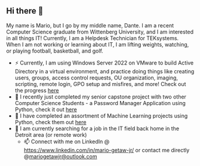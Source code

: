 ## Hi there 👋

My name is Mario, but I go by my middle name, Dante. I am a recent Computer Science graduate from Wittenberg University, and I am interested in all things IT! Currently, I am a Helpdesk Technician for TEKsystems. When I am not working or learning about IT, I am lifting weights, watching, or playing football, basketball, and golf.

- ⚡ Currently, I am using Windows Server 2022 on VMware to build Active Directory in a virtual environment, and practice doing things like creating users, groups, access control requests, OU organization, imaging, scripting, remote login, GPO setup and misfires, and more! Check out the progress [here](https://github.com/MarioDanteGetawJr/IT-Helpdesk-Level-1-Lab) 
- 🔭 I recently just completed my senior capstone project with two other Computer Science Students - a Password Manager Application using Python, check it out [here](https://github.com/MarioDanteGetawJr/Senior-Capstone---Password-Manager)
- 🌱 I have completed an assortment of Machine Learning projects using Python, check them out [here](https://github.com/MarioDanteGetawJr/Machine-Learning-Projects)
- 👯 I am currently searching for a job in the IT field back home in the Detroit area (or remote work)
    - 📫 Connect with me on LinkedIn @ https://www.linkedin.com/in/mario-getaw-jr/ or contact me directly @mariogetawjr@outlook.com

<!--
**MarioDanteGetawJr/MarioDanteGetawJr** is a ✨ _special_ ✨ repository because its `README.md` (this file) appears on your GitHub profile.

Here are some ideas to get you started:

- 🔭 I’m currently working on ...
- 🌱 I’m currently learning ...
- 👯 I’m looking to collaborate on ...
- 🤔 I’m looking for help with ...
- 💬 Ask me about ...
- 📫 How to reach me: ...
- 😄 Pronouns: ...
- ⚡ Fun fact: ...
-->
